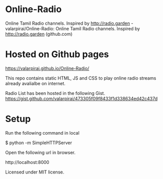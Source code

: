 # Online-Radio
Online Tamil Radio channels. Inspired by http://radio.garden - valarpirai/Online-Radio: Online Tamil Radio channels. Inspired by http://radio.garden (github.com)

# Hosted on Github pages
https://valarpirai.github.io/Online-Radio/

This repo contains static HTML, JS and CSS to play online radio streams already avalialbe on internet.

Radio List has been hosted in the following Gist. https://gist.github.com/valarpirai/473305f09f8433f1d338634ed42c437d

# Setup
Run the following command in local
  
  $ python -m SimpleHTTPServer

Open the following url in browser.
  
  http://localhost:8000

Licensed under MIT license.
